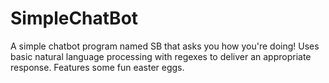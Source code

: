 # SimpleChatBot
A simple chatbot program named SB that asks you how you're doing! Uses basic natural language processing with regexes to deliver an appropriate response.  Features some fun easter eggs.
